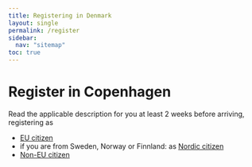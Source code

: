 ```yaml
---
title: Registering in Denmark
layout: single
permalink: /register
sidebar:
  nav: "sitemap"
toc: true
---
```


# Register in Copenhagen
Read the applicable description for you at least 2 weeks before arriving, registering as

- [EU citizen](/register/EU-citizen)
- if you are from Sweden, Norway or Finnland: as [Nordic citizen](/register/nordic)
- [Non-EU citizen](/register/non-eu/)

